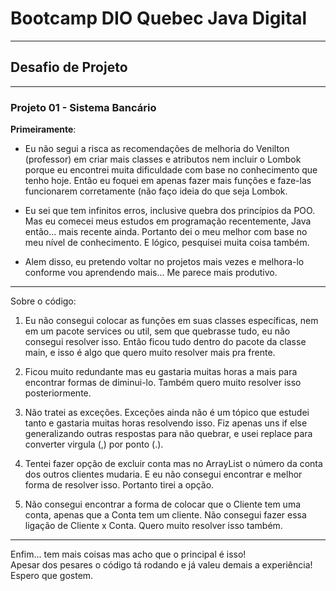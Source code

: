 # Bootcamp DIO Quebec Java Digital
***
## Desafio de Projeto
---
### Projeto 01 - Sistema Bancário

**Primeiramente**:
* Eu não segui a risca as recomendações de melhoria do Venilton (professor) em criar mais classes e atributos nem incluir o Lombok porque eu encontrei muita dificuldade com base no conhecimento que tenho hoje. Então eu foquei em apenas fazer mais funções e faze-las funcionarem corretamente (não faço ideia do que seja Lombok.

* Eu sei que tem infinitos erros, inclusive quebra dos princípios da POO. Mas eu comecei meus estudos em programação recentemente, Java então... mais recente ainda. Portanto dei o meu melhor com base no meu nível de conhecimento. E lógico, pesquisei muita coisa também.

* Alem disso, eu pretendo voltar no projetos mais vezes e melhora-lo conforme vou aprendendo mais... Me parece mais produtivo.

***

Sobre o código:
1. Eu não consegui colocar as funções em suas classes específicas, nem em um pacote services ou util, sem que quebrasse tudo, eu não consegui resolver isso. Então ficou tudo dentro do pacote da classe main, e isso é algo que quero muito resolver mais pra frente.

1. Ficou muito redundante mas eu gastaria muitas horas a mais para encontrar formas de diminui-lo. Também quero muito resolver isso posteriormente.

1. Não tratei as exceções. Exceções ainda não é um tópico que estudei tanto e gastaria muitas horas resolvendo isso. Fiz apenas uns if else generalizando outras respostas para não quebrar, e usei replace para converter virgula (,) por ponto (.).

1. Tentei fazer opção de excluir conta mas no ArrayList o número da conta dos outros clientes mudaria. E eu não consegui encontrar e melhor forma de resolver isso. Portanto tirei a opção.

1. Não consegui encontrar a forma de colocar que o Cliente tem uma conta, apenas que a Conta tem um cliente. Não consegui fazer essa ligação de Cliente x Conta. Quero muito resolver isso também.

---

Enfim... tem mais coisas mas acho que o principal é isso!  
Apesar dos pesares o código tá rodando e já valeu demais a experiência!  
Espero que gostem.